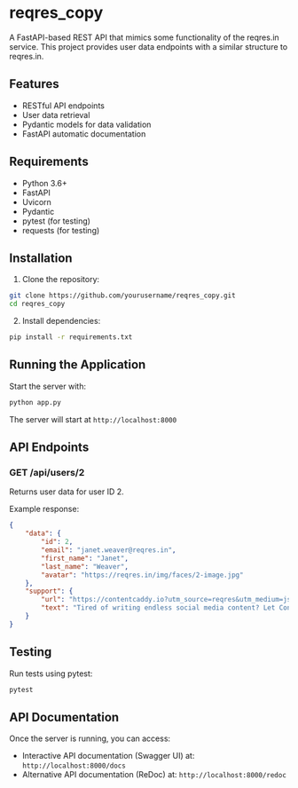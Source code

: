 # reqres_copy

A FastAPI-based REST API that mimics some functionality of the reqres.in service. This project provides user data endpoints with a similar structure to reqres.in.

## Features

- RESTful API endpoints
- User data retrieval
- Pydantic models for data validation
- FastAPI automatic documentation

## Requirements

- Python 3.6+
- FastAPI
- Uvicorn
- Pydantic
- pytest (for testing)
- requests (for testing)

## Installation

1. Clone the repository:
```bash
git clone https://github.com/yourusername/reqres_copy.git
cd reqres_copy
```

2. Install dependencies:
```bash
pip install -r requirements.txt
```

## Running the Application

Start the server with:
```bash
python app.py
```

The server will start at `http://localhost:8000`

## API Endpoints

### GET /api/users/2

Returns user data for user ID 2.

Example response:
```json
{
    "data": {
        "id": 2,
        "email": "janet.weaver@reqres.in",
        "first_name": "Janet",
        "last_name": "Weaver",
        "avatar": "https://reqres.in/img/faces/2-image.jpg"
    },
    "support": {
        "url": "https://contentcaddy.io?utm_source=reqres&utm_medium=json&utm_campaign=referral",
        "text": "Tired of writing endless social media content? Let Content Caddy generate it for you."
    }
}
```

## Testing

Run tests using pytest:
```bash
pytest
```

## API Documentation

Once the server is running, you can access:
- Interactive API documentation (Swagger UI) at: `http://localhost:8000/docs`
- Alternative API documentation (ReDoc) at: `http://localhost:8000/redoc`